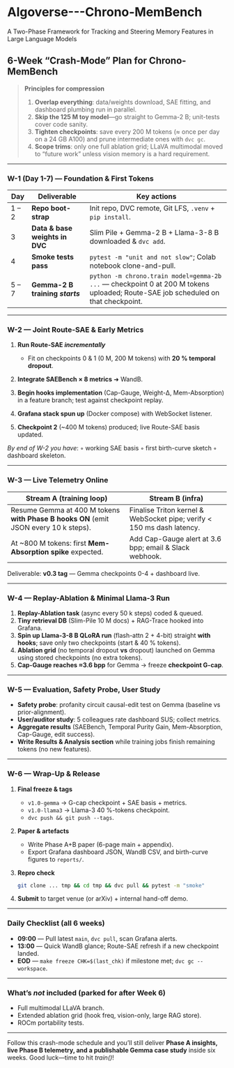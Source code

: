 # Algoverse---Chrono-MemBench
A Two-Phase Framework for Tracking and Steering Memory Features in Large Language Models
## 6-Week “Crash-Mode” Plan for **Chrono-MemBench**

> **Principles for compression**
>
> 1. **Overlap everything**: data/weights download, SAE fitting, and dashboard plumbing run in parallel.
> 2. **Skip the 125 M toy model**—go straight to Gemma-2 B; unit-tests cover code sanity.
> 3. **Tighten checkpoints**: save every 200 M tokens (≈ once per day on a 24 GB A100) and prune intermediate ones with `dvc gc`.
> 4. **Scope trims**: only one full ablation grid; LLaVA multimodal moved to “future work” unless vision memory is a hard requirement.

---

### **W-1  (Day 1-7)  —  Foundation & First Tokens**

| Day   | Deliverable                     | Key actions                                                                                                                      |
| ----- | ------------------------------- | -------------------------------------------------------------------------------------------------------------------------------- |
| 1 – 2 | **Repo boot-strap**             | Init repo, DVC remote, Git LFS, `.venv` + `pip install`.                                                                         |
| 3     | **Data & base weights in DVC**  | Slim Pile + Gemma-2 B + Llama-3-8 B downloaded & `dvc add`.                                                                      |
| 4     | **Smoke tests pass**            | `pytest -m "unit and not slow"`; Colab notebook clone-and-pull.                                                                  |
| 5 – 7 | **Gemma-2 B training *starts*** | `python -m chrono.train model=gemma-2b ...` — checkpoint 0 at 200 M tokens uploaded; Route-SAE job scheduled on that checkpoint. |

---

### **W-2  —  Joint Route-SAE & Early Metrics**

1. **Run Route-SAE *incrementally***

   * Fit on checkpoints 0 & 1 (0 M, 200 M tokens) with **20 % temporal dropout**.
2. **Integrate SAEBench × 8 metrics** ➜ WandB.
3. **Begin hooks implementation** (Cap-Gauge, Weight-Δ, Mem-Absorption) in a feature branch; test against checkpoint replay.
4. **Grafana stack spun up** (Docker compose) with WebSocket listener.
5. **Checkpoint 2** (\~400 M tokens) produced; live Route-SAE basis updated.

*By end of W-2 you have*: ◦ working SAE basis ◦ first birth-curve sketch ◦ dashboard skeleton.

---

### **W-3  —  Live Telemetry Online**

| Stream A (training loop)                                                             | Stream B (infra)                                                       |
| ------------------------------------------------------------------------------------ | ---------------------------------------------------------------------- |
| Resume Gemma at 400 M tokens **with Phase B hooks ON** (emit JSON every 10 k steps). | Finalise Triton kernel & WebSocket pipe; verify < 150 ms dash latency. |
| At \~800 M tokens: first **Mem-Absorption spike** expected.                          | Add Cap-Gauge alert at 3.6 bpp; email & Slack webhook.                 |

Deliverable: **v0.3 tag** — Gemma checkpoints 0-4 + dashboard live.

---

### **W-4  —  Replay-Ablation & Minimal Llama-3 Run**

1. **Replay-Ablation task** (async every 50 k steps) coded & queued.
2. **Tiny retrieval DB** (Slim-Pile 10 M docs) + RAG-Trace hooked into Grafana.
3. **Spin up Llama-3-8 B QLoRA run** (flash-attn 2 + 4-bit) straight **with hooks**; save only two checkpoints (start & 40 % tokens).
4. **Ablation grid** (no temporal dropout **vs** dropout) launched on Gemma using stored checkpoints (no extra tokens).
5. **Cap-Gauge reaches ≈3.6 bpp** for Gemma → freeze **checkpoint G-cap**.

---

### **W-5  —  Evaluation, Safety Probe, User Study**

* **Safety probe**: profanity circuit causal-edit test on Gemma (baseline vs prior-alignment).
* **User/auditor study**: 5 colleagues rate dashboard SUS; collect metrics.
* **Aggregate results** (SAEBench, Temporal Purity Gain, Mem-Absorption, Cap-Gauge, edit success).
* **Write Results & Analysis section** while training jobs finish remaining tokens (no new features).

---

### **W-6  —  Wrap-Up & Release**

1. **Final freeze & tags**

   * `v1.0-gemma` → G-cap checkpoint + SAE basis + metrics.
   * `v1.0-llama3` → Llama-3 40 %-tokens checkpoint.
   * `dvc push && git push --tags`.
2. **Paper & artefacts**

   * Write Phase A+B paper (6-page main + appendix).
   * Export Grafana dashboard JSON, WandB CSV, and birth-curve figures to `reports/`.
3. **Repro check**

   ```bash
   git clone ... tmp && cd tmp && dvc pull && pytest -m "smoke"
   ```
4. **Submit** to target venue (or arXiv) + internal hand-off demo.

---

### **Daily Checklist (all 6 weeks)**

* **09:00** — Pull latest `main`, `dvc pull`, scan Grafana alerts.
* **13:00** — Quick WandB glance; Route-SAE refresh if a new checkpoint landed.
* **EOD** — `make freeze CHK=$(last_chk)` if milestone met; `dvc gc --workspace`.

---

### What’s *not* included (parked for after Week 6)

* Full multimodal LLaVA branch.
* Extended ablation grid (hook freq, vision-only, large RAG store).
* ROCm portability tests.

---

Follow this crash-mode schedule and you’ll still deliver **Phase A insights, live Phase B telemetry, and a publishable Gemma case study** inside six weeks. Good luck—time to hit *train()*!
